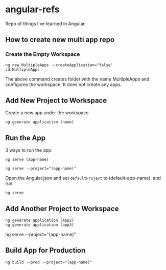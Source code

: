 # angular-refs

Repo of things I've learned in Angular

## How to create new multi app repo

### Create the Empty Workspace

```terminal
ng new MultipleApps --createApplication="false"
cd MultipleApps
```

The above command creates folder with the name MultipleApps and configures the workspace. It does not create any apps.

## Add New Project to Workspace

Create a new app under the workspace.

```terminal
ng generate application (name)
```

## Run the App

3 ways to run the app.

```terminal
ng serve (app-name)
```

```terminal
ng serve --project="(app-name)"
```

Open the Angular.json and set `defaultProject` to (default-app-name). and run:

```terminal
ng serve
```

## Add Another Project to Workspace

```terminal
ng generate application (app2)
ng generate application (app3)
```

ng serve --project="(app-name)"

## Build App for Production

```terminal
ng build --prod --project="(app-name)"
```
